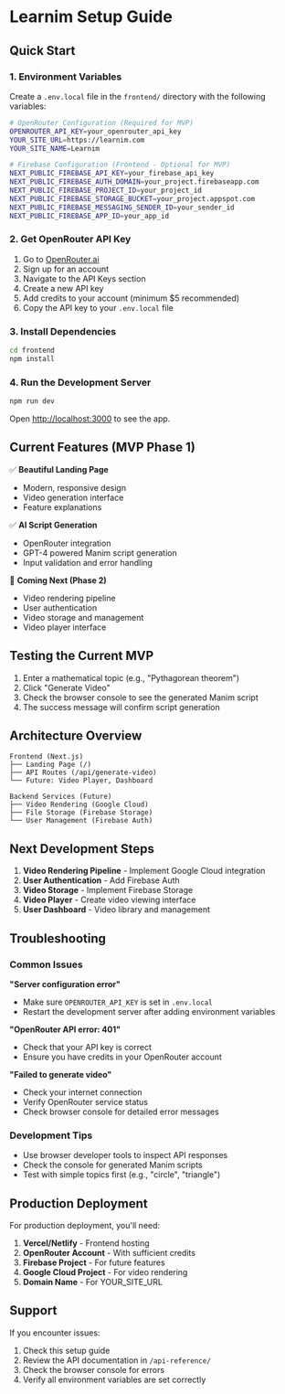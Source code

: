 # Learnim Setup Guide

## Quick Start

### 1. Environment Variables

Create a `.env.local` file in the `frontend/` directory with the following variables:

```bash
# OpenRouter Configuration (Required for MVP)
OPENROUTER_API_KEY=your_openrouter_api_key
YOUR_SITE_URL=https://learnim.com
YOUR_SITE_NAME=Learnim

# Firebase Configuration (Frontend - Optional for MVP)
NEXT_PUBLIC_FIREBASE_API_KEY=your_firebase_api_key
NEXT_PUBLIC_FIREBASE_AUTH_DOMAIN=your_project.firebaseapp.com
NEXT_PUBLIC_FIREBASE_PROJECT_ID=your_project_id
NEXT_PUBLIC_FIREBASE_STORAGE_BUCKET=your_project.appspot.com
NEXT_PUBLIC_FIREBASE_MESSAGING_SENDER_ID=your_sender_id
NEXT_PUBLIC_FIREBASE_APP_ID=your_app_id
```

### 2. Get OpenRouter API Key

1. Go to [OpenRouter.ai](https://openrouter.ai/)
2. Sign up for an account
3. Navigate to the API Keys section
4. Create a new API key
5. Add credits to your account (minimum $5 recommended)
6. Copy the API key to your `.env.local` file

### 3. Install Dependencies

```bash
cd frontend
npm install
```

### 4. Run the Development Server

```bash
npm run dev
```

Open [http://localhost:3000](http://localhost:3000) to see the app.

## Current Features (MVP Phase 1)

✅ **Beautiful Landing Page**
- Modern, responsive design
- Video generation interface
- Feature explanations

✅ **AI Script Generation**
- OpenRouter integration
- GPT-4 powered Manim script generation
- Input validation and error handling

🚧 **Coming Next (Phase 2)**
- Video rendering pipeline
- User authentication
- Video storage and management
- Video player interface

## Testing the Current MVP

1. Enter a mathematical topic (e.g., "Pythagorean theorem")
2. Click "Generate Video"
3. Check the browser console to see the generated Manim script
4. The success message will confirm script generation

## Architecture Overview

```
Frontend (Next.js)
├── Landing Page (/)
├── API Routes (/api/generate-video)
└── Future: Video Player, Dashboard

Backend Services (Future)
├── Video Rendering (Google Cloud)
├── File Storage (Firebase Storage)
└── User Management (Firebase Auth)
```

## Next Development Steps

1. **Video Rendering Pipeline** - Implement Google Cloud integration
2. **User Authentication** - Add Firebase Auth
3. **Video Storage** - Implement Firebase Storage
4. **Video Player** - Create video viewing interface
5. **User Dashboard** - Video library and management

## Troubleshooting

### Common Issues

**"Server configuration error"**
- Make sure `OPENROUTER_API_KEY` is set in `.env.local`
- Restart the development server after adding environment variables

**"OpenRouter API error: 401"**
- Check that your API key is correct
- Ensure you have credits in your OpenRouter account

**"Failed to generate video"**
- Check your internet connection
- Verify OpenRouter service status
- Check browser console for detailed error messages

### Development Tips

- Use browser developer tools to inspect API responses
- Check the console for generated Manim scripts
- Test with simple topics first (e.g., "circle", "triangle")

## Production Deployment

For production deployment, you'll need:

1. **Vercel/Netlify** - Frontend hosting
2. **OpenRouter Account** - With sufficient credits
3. **Firebase Project** - For future features
4. **Google Cloud Project** - For video rendering
5. **Domain Name** - For YOUR_SITE_URL

## Support

If you encounter issues:

1. Check this setup guide
2. Review the API documentation in `/api-reference/`
3. Check the browser console for errors
4. Verify all environment variables are set correctly 